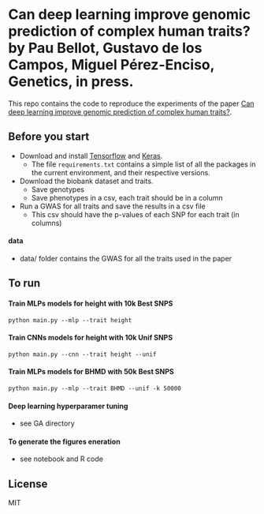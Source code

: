 # Can deep learning improve genomic prediction of complex human traits? by Pau Bellot, Gustavo de los Campos, Miguel Pérez-Enciso, Genetics, in press.
This repo contains the code to reproduce the experiments of the paper [Can deep learning improve genomic prediction of complex human traits?](https://arxiv.org/...).


## Before you start

- Download and install [Tensorflow](https://www.tensorflow.org/install/) and [Keras](https://keras.io/#keras-the-python-deep-learning-library).
  - The file ```requirements.txt``` contains a simple list of all the packages in the current environment, and their respective versions.
- Download the biobank dataset and traits.
  - Save genotypes
  - Save phenotypes in a csv, each trait should be in a column
- Run a GWAS for all traits and save the results in a csv file
  - This csv should have the p-values of each SNP for each trait (in columns)
#### data
- data/ folder contains the GWAS for all the traits used in the paper
## To run

#### Train MLPs models for height with 10k Best SNPS 
```python main.py --mlp --trait height```

#### Train CNNs models for height with 10k Unif SNPS 
```python main.py --cnn --trait height --unif```

#### Train MLPs models for BHMD with 50k Best SNPS 
```python main.py --mlp --trait BHMD --unif -k 50000```

#### Deep learning hyperparamer tuning 
- see GA directory

#### To generate the figures eneration
- see notebook and R code

## License
MIT
